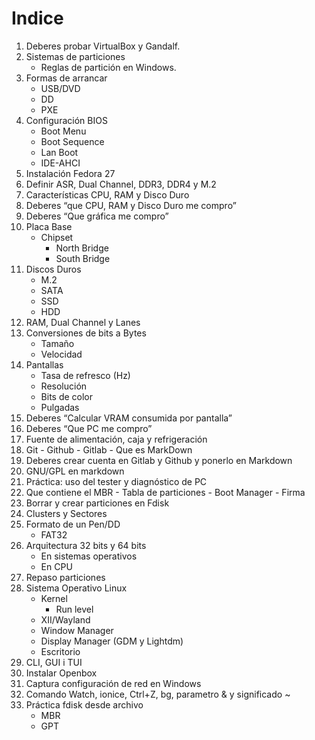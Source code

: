 # Indice
1. Deberes probar VirtualBox y Gandalf.
2. Sistemas de particiones
    - Reglas de partición en Windows.
3. Formas de arrancar
    - USB/DVD
    - DD
    - PXE
4. Configuración BIOS
    - Boot Menu
    - Boot Sequence
    - Lan Boot
    - IDE-AHCI
5. Instalación Fedora 27
6. Definir ASR, Dual Channel, DDR3, DDR4 y M.2
7. Características CPU, RAM y Disco Duro
8. Deberes “que CPU, RAM y Disco Duro me compro”
9. Deberes “Que gráfica me compro”
10. Placa Base
    - Chipset
        - North Bridge
        - South Bridge
11. Discos Duros
    - M.2
    - SATA
    - SSD
    - HDD
12. RAM, Dual Channel y Lanes
13. Conversiones de bits a Bytes
    - Tamaño
    - Velocidad
14. Pantallas
    - Tasa de refresco (Hz)
    - Resolución
    - Bits de color
    - Pulgadas
 15. Deberes “Calcular VRAM consumida por pantalla”
 16. Deberes “Que PC me compro”
 17. Fuente de alimentación, caja y refrigeración
 18. Git
  	- Github
	- Gitlab
    - Que es MarkDown
 19. Deberes crear cuenta en Gitlab y Github y ponerlo en Markdown
 20. GNU/GPL en markdown
 21. Práctica: uso del tester y diagnóstico de PC
 22. Que contiene el MBR
    - Tabla de particiones
    - Boot Manager
    - Firma 
 23. Borrar y crear particiones en Fdisk
 24. Clusters y Sectores
25. Formato de un Pen/DD
    - FAT32
26. Arquitectura 32 bits y 64 bits
    - En sistemas operativos
    - En CPU
27. Repaso particiones
28. Sistema Operativo Linux
    - Kernel
        - Run level
    - XII/Wayland
    - Window Manager
    - Display Manager (GDM y Lightdm)
    - Escritorio
29. CLI, GUI i TUI
30. Instalar Openbox
31. Captura configuración de red en Windows 
32. Comando Watch, ionice, Ctrl+Z, bg, parametro & y significado ~
33. Práctica fdisk desde archivo
    - MBR
    - GPT